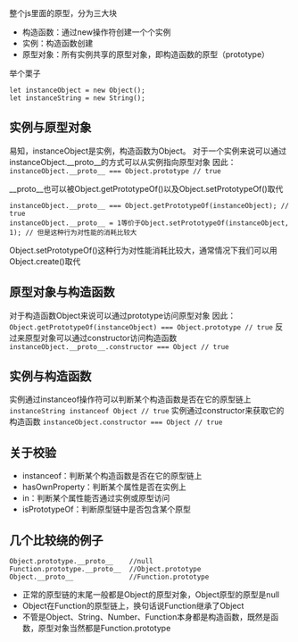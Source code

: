 整个js里面的原型，分为三大块
- 构造函数：通过new操作符创建一个个实例
- 实例：构造函数创建
- 原型对象：所有实例共享的原型对象，即构造函数的原型（prototype）

举个栗子
```
let instanceObject = new Object();
let instanceString = new String();
```
## 实例与原型对象
易知，instanceObject是实例，构造函数为Object。
对于一个实例来说可以通过instanceObject.__proto__的方式可以从实例指向原型对象
因此：`instanceObject.__proto__ === Object.prototype // true`

__proto__也可以被Object.getPrototypeOf()以及Object.setPrototypeOf()取代
```
instanceObject.__proto__ === Object.getPrototypeOf(instanceObject); // true
instanceObject.__proto__ = 1等价于Object.setPrototypeOf(instanceObject, 1); // 但是这种行为对性能的消耗比较大
```

Object.setPrototypeOf()这种行为对性能消耗比较大，通常情况下我们可以用Object.create()取代

## 原型对象与构造函数

对于构造函数Object来说可以通过prototype访问原型对象
因此：`Object.getPrototypeOf(instanceObject) === Object.prototype // true`
反过来原型对象可以通过constructor访问构造函数
`instanceObject.__proto__.constructor === Object // true`

## 实例与构造函数

实例通过instanceof操作符可以判断某个构造函数是否在它的原型链上
`instanceString instanceof Object // true`
实例通过constructor来获取它的构造函数
`instanceObject.constructor === Object // true`

## 关于校验

- instanceof：判断某个构造函数是否在它的原型链上
- hasOwnProperty：判断某个属性是否在实例上
- in：判断某个属性能否通过实例或原型访问
- isPrototypeOf：判断原型链中是否包含某个原型


## 几个比较绕的例子
```
Object.prototype.__proto__    //null
Function.prototype.__proto__  //Object.prototype
Object.__proto__              //Function.prototype
```

- 正常的原型链的末尾一般都是Object的原型对象，Object原型的原型是null
- Object在Function的原型链上，换句话说Function继承了Object
- 不管是Object、String、Number、Function本身都是构造函数，既然是函数，原型对象当然都是Function.prototype



